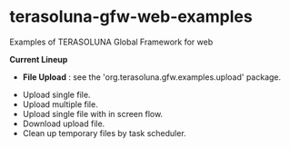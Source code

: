 terasoluna-gfw-web-examples
===========================

Examples of TERASOLUNA Global Framework for web

**Current Lineup**

* **File Upload** : see the 'org.terasoluna.gfw.examples.upload' package.
 - Upload single file.
 - Upload multiple file.
 - Upload single file with in screen flow.
 - Download upload file.
 - Clean up temporary files by task scheduler.
